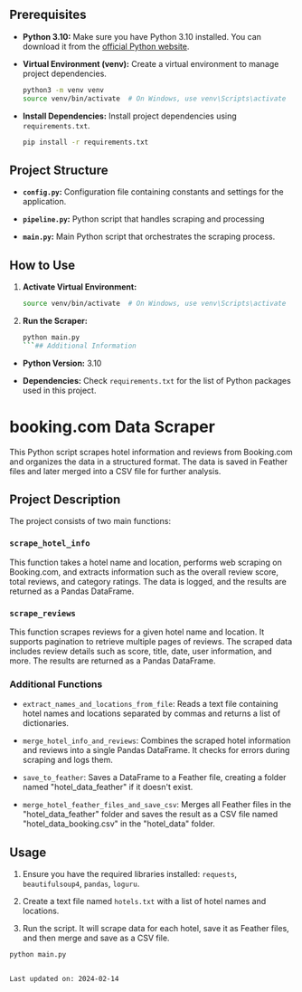 

## Prerequisites

- **Python 3.10:** Make sure you have Python 3.10 installed. You can download it from the [official Python website](https://www.python.org/downloads/).

- **Virtual Environment (venv):** Create a virtual environment to manage project dependencies.
  ```bash
  python3 -m venv venv
  source venv/bin/activate  # On Windows, use venv\Scripts\activate
  ```

- **Install Dependencies:** Install project dependencies using `requirements.txt`.
  ```bash
  pip install -r requirements.txt
  ```

## Project Structure

- **`config.py`:** Configuration file containing constants and settings for the application.

- **`pipeline.py`:** Python script that handles scraping and processing

- **`main.py`:** Main Python script that orchestrates the scraping process.

## How to Use

1. **Activate Virtual Environment:**
   ```bash
   source venv/bin/activate  # On Windows, use venv\Scripts\activate
   ```

2. **Run the Scraper:**
   ```bash
   python main.py
   ```## Additional Information

- **Python Version:** 3.10


- **Dependencies:** Check `requirements.txt` for the list of Python packages used in this project.


#
# booking.com Data Scraper

This Python script scrapes hotel information and reviews from Booking.com and organizes the data in a structured format. The data is saved in Feather files and later merged into a CSV file for further analysis.

## Project Description

The project consists of two main functions:

### `scrape_hotel_info`

This function takes a hotel name and location, performs web scraping on Booking.com, and extracts information such as the overall review score, total reviews, and category ratings. The data is logged, and the results are returned as a Pandas DataFrame.

### `scrape_reviews`

This function scrapes reviews for a given hotel name and location. It supports pagination to retrieve multiple pages of reviews. The scraped data includes review details such as score, title, date, user information, and more. The results are returned as a Pandas DataFrame.

### Additional Functions

- `extract_names_and_locations_from_file`: Reads a text file containing hotel names and locations separated by commas and returns a list of dictionaries.

- `merge_hotel_info_and_reviews`: Combines the scraped hotel information and reviews into a single Pandas DataFrame. It checks for errors during scraping and logs them.

- `save_to_feather`: Saves a DataFrame to a Feather file, creating a folder named "hotel_data_feather" if it doesn't exist.

- `merge_hotel_feather_files_and_save_csv`: Merges all Feather files in the "hotel_data_feather" folder and saves the result as a CSV file named "hotel_data_booking.csv" in the "hotel_data" folder.

## Usage

1. Ensure you have the required libraries installed: `requests`, `beautifulsoup4`, `pandas`, `loguru`.

2. Create a text file named `hotels.txt` with a list of hotel names and locations.

3. Run the script. It will scrape data for each hotel, save it as Feather files, and then merge and save as a CSV file.

```bash
python main.py


Last updated on: 2024-02-14